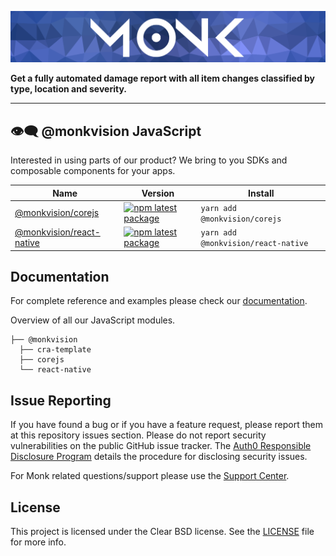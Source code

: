 ![Monk banner](assets/banner.webp)

**Get a fully automated damage report with all item changes classified by type, location and severity.**

---

## 👁️‍🗨️ @monkvision JavaScript
Interested in using parts of our product? We bring to you SDKs and composable components for your apps.

|  Name  |   Version     |    Install    |
| ------------- | ------------- | ------------- |
| [@monkvision/corejs](packages/corejs/README.md)  | [![npm latest package](https://img.shields.io/npm/v/@monkvision/corejs/latest.svg)](https://www.npmjs.com/package/@monkvision/corejs)  | `yarn add @monkvision/corejs` |
| [@monkvision/react-native](packages/react-native/README.md)  | [![npm latest package](https://img.shields.io/npm/v/@monkvision/react-native/latest.svg)](https://www.npmjs.com/package/@monkvision/react-native)  | `yarn add @monkvision/react-native` |

## Documentation

For complete reference and examples please check our [documentation](https://monkvision.github.io/monk/docs).

Overview of all our JavaScript modules.
``` xpath2
├── @monkvision
  ├── cra-template
  ├── corejs
  └── react-native
```

## Issue Reporting

If you have found a bug or if you have a feature request, please report them at this repository issues section. Please do not report security vulnerabilities on the public GitHub issue tracker. The [Auth0 Responsible Disclosure Program](https://auth0.com/whitehat) details the procedure for disclosing security issues.

For Monk related questions/support please use the [Support Center](https://support.monkvision.ai).

## License

This project is licensed under the Clear BSD license. See the [LICENSE](LICENSE) file for more info.
